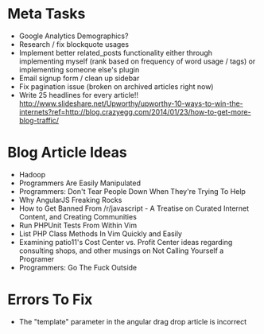 # Meta Tasks

- Google Analytics Demographics?
- Research / fix blockquote usages
- Implement better related_posts functionality either through implementing myself (rank based on frequency of word usage / tags) or implementing someone else's plugin
- Email signup form / clean up sidebar
- Fix pagination issue (broken on archived articles right now)
- Write 25 headlines for every article!!  http://www.slideshare.net/Upworthy/upworthy-10-ways-to-win-the-internets?ref=http://blog.crazyegg.com/2014/01/23/how-to-get-more-blog-traffic/

# Blog Article Ideas

- Hadoop
- Programmers Are Easily Manipulated
- Programmers: Don't Tear People Down When They're Trying To Help
- Why AngularJS Freaking Rocks
- How to Get Banned From /r/javascript - A Treatise on Curated Internet Content, and Creating Communities 
- Run PHPUnit Tests From Within Vim
- List PHP Class Methods In Vim Quickly and Easily
- Examining patio11's Cost Center vs. Profit Center ideas regarding consulting shops, and other musings on Not Calling Yourself a Programer 
- Programmers: Go The Fuck Outside

# Errors To Fix

- The "template" parameter in the angular drag drop article is incorrect
